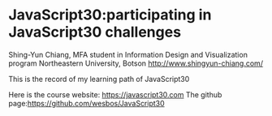 # JavaScript30:participating in JavaScript30 challenges

Shing-Yun Chiang, MFA student in Information Design and Visualization program
Northeastern University, Botson
http://www.shingyun-chiang.com/

This is the record of my learning path of JavaScript30

Here is the course website: https://javascript30.com
The github page:https://github.com/wesbos/JavaScript30
